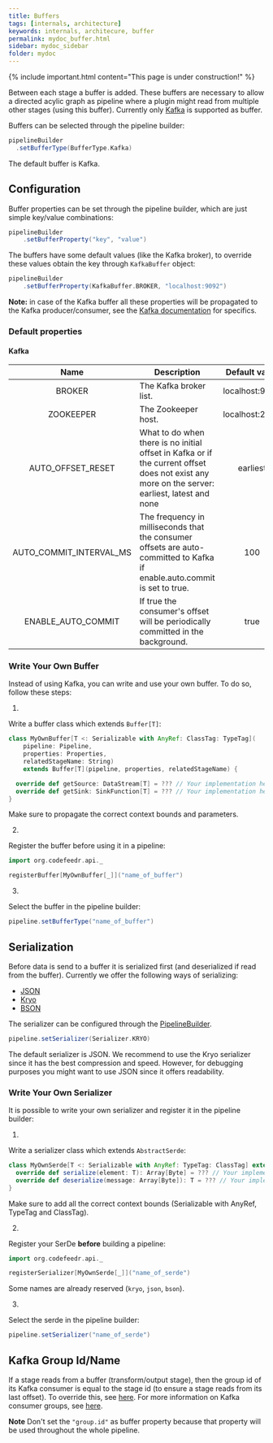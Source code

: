 ```yaml
---
title: Buffers
tags: [internals, architecture]
keywords: internals, architecure, buffer
permalink: mydoc_buffer.html
sidebar: mydoc_sidebar
folder: mydoc
---
```


{% include important.html content="This page is under construction!" %}

Between each stage a buffer is added. These buffers are necessary to
allow a directed acylic graph as pipeline where a plugin might read from
multiple other stages (using this buffer). Currently only
[Kafka](https://kafka.apache.org/) is supported as buffer.

Buffers can be selected through the pipeline builder:
```scala
pipelineBuilder
  .setBufferType(BufferType.Kafka)
```

The default buffer is Kafka.

## Configuration
Buffer properties can be set through the pipeline builder, which are
just simple key/value combinations:
```scala
pipelineBuilder
    .setBufferProperty("key", "value")
```
The buffers have some default values (like the Kafka broker), to
override these values obtain the key through `KafkaBuffer` object:
```scala
pipelineBuilder
    .setBufferProperty(KafkaBuffer.BROKER, "localhost:9092")
```

**Note:** in case of the Kafka buffer all these properties will be
propagated to the Kafka producer/consumer, see the [Kafka
documentation](https://kafka.apache.org/documentation/#configuration)
for specifics.
### Default properties

#### Kafka

|           Name          | Description                                                                                                                                   |  Default value |
|:-----------------------:|-----------------------------------------------------------------------------------------------------------------------------------------------|:--------------:|
| BROKER                  | The Kafka broker list.                                                                                                                        | localhost:9092 |
| ZOOKEEPER               | The Zookeeper host.                                                                                                                           | localhost:2181 |
| AUTO_OFFSET_RESET       | What to do when there is no initial offset in Kafka or if the current offset does not exist any more on the server: earliest, latest and none | earliest       |
| AUTO_COMMIT_INTERVAL_MS | The frequency in milliseconds that the consumer offsets are auto-committed to Kafka if enable.auto.commit is set to true.                     | 100            |
| ENABLE_AUTO_COMMIT      | If true the consumer's offset will be periodically committed in the background.                                                               | true           |

### Write Your Own Buffer
Instead of using Kafka, you can write and use your own buffer. To do so,
follow these steps:

1.
Write a buffer class which extends `Buffer[T]`:
```scala
class MyOwnBuffer[T <: Serializable with AnyRef: ClassTag: TypeTag](
    pipeline: Pipeline,
    properties: Properties,
    relatedStageName: String)
    extends Buffer[T](pipeline, properties, relatedStageName) {

  override def getSource: DataStream[T] = ??? // Your implementation here.
  override def getSink: SinkFunction[T] = ??? // Your implementation here.
}
```
Make sure to propagate the correct context bounds and parameters.

2.
Register the buffer before using it in a pipeline:
```scala
import org.codefeedr.api._

registerBuffer[MyOwnBuffer[_]]("name_of_buffer")
```

3.
Select the buffer in the pipeline builder:
```scala
pipeline.setBufferType("name_of_buffer")
```

## Serialization
Before data is send to a buffer it is serialized first (and deserialized
if read from the buffer). Currently we offer the following ways of
serializing:  

- [JSON](https://www.json.org/)
- [Kryo](https://github.com/EsotericSoftware/kryo)
- [BSON](http://bsonspec.org/)

The serializer can be configured through the
[PipelineBuilder](mydoc_pipeline.html#pipelinebuilder).

```scala
pipeline.setSerializer(Serializer.KRYO)
```

The default serializer is JSON.
We recommend to use the Kryo serializer since it has the best
compression and speed. However, for debugging purposes you might want to
use JSON since it offers readability.

### Write Your Own Serializer

It is possible to write your own serializer and register it in the
pipeline builder:

1.
Write a serializer class which extends `AbstractSerde`:
```scala
class MyOwnSerde[T <: Serializable with AnyRef: TypeTag: ClassTag] extends AbstractSerde[T] {   
  override def serialize(element: T): Array[Byte] = ??? // Your implementation here.
  override def deserialize(message: Array[Byte]): T = ??? // Your implementation here.
}
```
Make sure to add all the correct context bounds (Serializable with
AnyRef, TypeTag and ClassTag).

2.
Register your SerDe **before** building a pipeline:
```scala
import org.codefeedr.api._

registerSerializer[MyOwnSerde[_]]("name_of_serde")
```
Some names are already reserved (`kryo`, `json`, `bson`).

3.
Select the serde in the pipeline builder:
```scala
pipeline.setSerializer("name_of_serde")
```

## Kafka Group Id/Name
If a stage reads from a buffer (transform/output stage), then the group
id of its Kafka consumer is equal to the stage id (to ensure a stage
reads from its last offset). To override this, see
[here](mydoc_pipeline.html#stage-id). For more information on Kafka
consumer groups, see
[here](https://dzone.com/articles/understanding-kafka-consumer-groups-and-consumer-l).

**Note** Don't set the `"group.id"` as buffer property because that
property will be used throughout the whole pipeline.  
